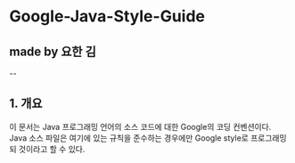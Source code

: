 # Google-Java-Style-Guide


## made by 요한 김 <br>

--

## 1. 개요

이 문서는 Java 프로그래밍 언어의 소스 코드에 대한 Google의 코딩 컨벤션이다. 
Java 소스 파일은 여기에 있는 규칙을 준수하는 경우에만 Google style로 프로그래밍 되 것이라고 할 수 있다.


